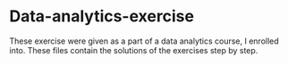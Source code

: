 # Data-analytics-exercise

These exercise were given as a part of a data analytics course, I enrolled into.
These files contain the solutions of the exercises step by step.
